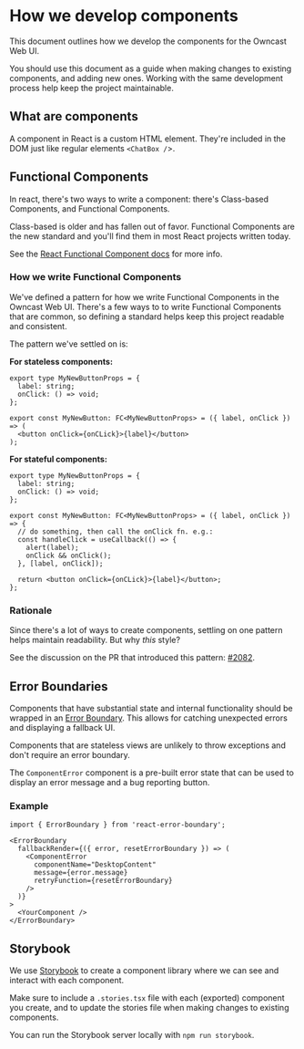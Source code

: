 # How we develop components

This document outlines how we develop the components for the Owncast Web UI.

You should use this document as a guide when making changes to existing components, and adding new ones.
Working with the same development process help keep the project maintainable.

## What are components

A component in React is a custom HTML element. They're included in the DOM just like regular elements `<ChatBox /`>.

## Functional Components

In react, there's two ways to write a component: there's Class-based Components, and Functional Components.

Class-based is older and has fallen out of favor.
Functional Components are the new standard and you'll find them in most React projects written today.

See the [React Functional Component docs](https://reactjs.org/docs/components-and-props.html) for more info.

### How we write Functional Components

We've defined a pattern for how we write Functional Components in the Owncast Web UI.
There's a few ways to to write Functional Components that are common, so defining a standard helps keep this project readable and consistent.

The pattern we've settled on is:

**For stateless components:**

```tsx
export type MyNewButtonProps = {
  label: string;
  onClick: () => void;
};

export const MyNewButton: FC<MyNewButtonProps> = ({ label, onClick }) => (
  <button onClick={onCLick}>{label}</button>
);
```

**For stateful components:**

```tsx
export type MyNewButtonProps = {
  label: string;
  onClick: () => void;
};

export const MyNewButton: FC<MyNewButtonProps> = ({ label, onClick }) => {
  // do something, then call the onClick fn. e.g.:
  const handleClick = useCallback(() => {
    alert(label);
    onClick && onClick();
  }, [label, onClick]);

  return <button onClick={onCLick}>{label}</button>;
};
```

### Rationale

Since there's a lot of ways to create components, settling on one pattern helps maintain readability.
But why _this_ style?

See the discussion on the PR that introduced this pattern: [#2082](https://github.com/owncast/owncast/pull/2082).

## Error Boundaries

Components that have substantial state and internal functionality should be wrapped in an [Error Boundary](https://reactjs.org/docs/error-boundaries.html). This allows for catching unexpected errors and displaying a fallback UI.

Components that are stateless views are unlikely to throw exceptions and don't require an error boundary.

The `ComponentError` component is a pre-built error state that can be used to display an error message and a bug reporting button.

### Example

```tsx
import { ErrorBoundary } from 'react-error-boundary';

<ErrorBoundary
  fallbackRender={({ error, resetErrorBoundary }) => (
    <ComponentError
      componentName="DesktopContent"
      message={error.message}
      retryFunction={resetErrorBoundary}
    />
  )}
>
  <YourComponent />
</ErrorBoundary>
```

## Storybook

We use [Storybook](https://storybook.js.org/) to create a component library where we can see and interact with each component.

Make sure to include a `.stories.tsx` file with each (exported) component you create, and to update the stories file when making changes to existing components.

You can run the Storybook server locally with `npm run storybook`.
